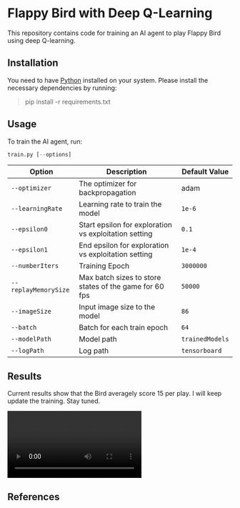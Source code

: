 # Flappy Bird with Deep Q-Learning

This repository contains code for training an AI agent to play Flappy Bird using deep Q-learning.


## Installation

You need to have [Python](https://www.python.org/downloads/) installed on your system. Please install the necessary dependencies by running:
> pip install -r requirements.txt

## Usage

To train the AI agent, run:
```python
train.py [--options]
```
| Option | Description | Default Value |
| --- | --- | --- |
| `--optimizer` | The optimizer for backpropagation | adam |
| `--learningRate` | Learning rate to train the model | `1e-6` |
| `--epsilon0` | Start epsilon for exploration vs exploitation setting | `0.1` |
| `--epsilon1` | End epsilon for exploration vs exploitation setting | `1e-4` |
| `--numberIters` | Training Epoch | `3000000` |
| `--replayMemorySize` | Max batch sizes to store states of the game for 60 fps | `50000` |
| `--imageSize` | Input image size to the model | `86` |
| `--batch` | Batch for each train epoch| `64` |
| `--modelPath` | Model path | `trainedModels` |
| `--logPath` | Log path | `tensorboard` |

## Results

Current results show that the Bird averagely score 15 per play. I will keep update the training. Stay tuned.

<video controls>
  <source src="./result/Flappy Bird Res v1.mp4" type="video/mp4">
</video>

## References
